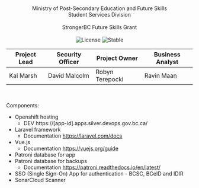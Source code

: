<br/>
<p align="center">
Ministry of Post-Secondary Education and Future Skills<br/> 
Student Services Division<br/><br/>
StrongerBC Future Skills Grant
<br/>
<br/>

<img src="https://img.shields.io/packagist/l/laravel/framework" alt="License">
<img src="https://img.shields.io/badge/Lifecycle-Stable-97ca00" alt="Stable">

</p>

| Project Lead  | Security Officer | Project Owner   | Business Analyst |
| ------------- | ------------- |-----------------|------------------|
| Kal Marsh  | David Malcolm  | Robyn Terepocki | Ravin Maan       |

<br/>

Components:
- Openshift hosting
    - DEV https://[app-id].apps.silver.devops.gov.bc.ca/
- Laravel framework
    - Documentation https://laravel.com/docs
- Vue.js
    - Documentation https://vuejs.org/guide
- Patroni database for app
- Patroni database for backups
    - Documentation https://patroni.readthedocs.io/en/latest/
- SSO (Single Sign-On) App for authentication - BCSC, BCeID and IDIR
- SonarCloud Scanner

<br/>
